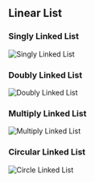 ## Linear List

### Singly Linked List
![Singly Linked List](/images/Singly-linked-list.png)

### Doubly Linked List
![Doubly Linked List](/images/Doubly-linked-list.png)

### Multiply Linked List
![Multiply Linked List](/images/Multiply-linked-list.gif)

### Circular Linked List
![Circle Linked List](/images/Circularly-linked-list.png)

